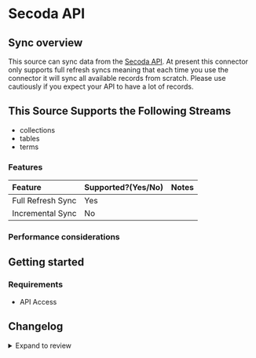 # Secoda API

## Sync overview

This source can sync data from the [Secoda API](https://docs.secoda.co/secoda-api). At present this connector only supports full refresh syncs meaning that each time you use the connector it will sync all available records from scratch. Please use cautiously if you expect your API to have a lot of records.

## This Source Supports the Following Streams

- collections
- tables
- terms

### Features

| Feature           | Supported?\(Yes/No\) | Notes |
| :---------------- | :------------------- | :---- |
| Full Refresh Sync | Yes                  |       |
| Incremental Sync  | No                   |       |

### Performance considerations

## Getting started

### Requirements

- API Access

## Changelog

<details>
  <summary>Expand to review</summary>

| Version | Date       | Pull Request                                              | Subject                                  |
| :------ | :--------- | :-------------------------------------------------------- | :--------------------------------------- |
| 0.1.5 | 2024-06-25 | [40266](https://github.com/airbytehq/airbyte/pull/40266) | Update dependencies |
| 0.1.4 | 2024-06-22 | [39983](https://github.com/airbytehq/airbyte/pull/39983) | Update dependencies |
| 0.1.3 | 2024-06-05 | [38932](https://github.com/airbytehq/airbyte/pull/38932) | Make connector compatible with builder |
| 0.1.2 | 2024-06-04 | [38957](https://github.com/airbytehq/airbyte/pull/38957) | [autopull] Upgrade base image to v1.2.1 |
| 0.1.1 | 2024-05-21 | [38530](https://github.com/airbytehq/airbyte/pull/38530) | [autopull] base image + poetry + up_to_date |
| 0.1.0   | 2022-10-27 | [#18378](https://github.com/airbytehq/airbyte/pull/18378) | 🎉 New Source: Secoda API [low-code CDK] |

</details>
